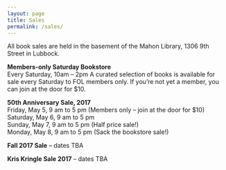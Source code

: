```yaml
---
layout: page
title: Sales
permalink: /sales/
---
```

All book sales are held in the basement of the Mahon Library, 1306 9th Street in Lubbock.

__Members-only Saturday Bookstore__  
Every Saturday, 10am – 2pm
A curated selection of books is available for sale every Saturday to FOL members only. If you’re not yet a member, you can join at the door for $10.
 
__50th Anniversary Sale, 2017__  
Friday, May 5, 9 am to 5 pm (Members only – join at the door for $10)  
Saturday, May 6, 9 am to 5 pm  
Sunday, May 7, 9 am to 5 pm (Half price sale!)  
Monday, May 8, 9 am to 5 pm (Sack the bookstore sale!)
 
__Fall 2017 Sale__ – dates TBA

__Kris Kringle Sale 2017__ – dates TBA
